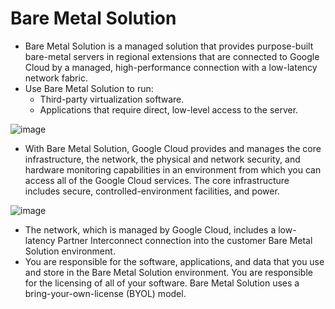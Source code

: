 # Bare Metal Solution

- Bare Metal Solution is a managed solution that provides purpose-built bare-metal servers in regional extensions that are connected to Google Cloud by a managed, high-performance connection with a low-latency network fabric.
- Use Bare Metal Solution to run:
  - Third-party virtualization software.
  - Applications that require direct, low-level access to the server.
 
![image](https://github.com/user-attachments/assets/599451f4-bf5e-4b51-b6ad-22127f7d7f48)

- With Bare Metal Solution, Google Cloud provides and manages the core infrastructure, the network, the physical and network security, and hardware monitoring capabilities in an environment from which you can access all of the Google Cloud services. The core infrastructure includes secure, controlled-environment facilities, and power.

![image](https://github.com/user-attachments/assets/a0dbcde3-6261-470d-acb6-aa48f986a09e)

- The network, which is managed by Google Cloud, includes a low-latency Partner Interconnect connection into the customer Bare Metal Solution environment.
- You are responsible for the software, applications, and data that you use and store in the Bare Metal Solution environment. You are responsible for the licensing of all of your software. Bare Metal Solution uses a bring-your-own-license (BYOL) model.
